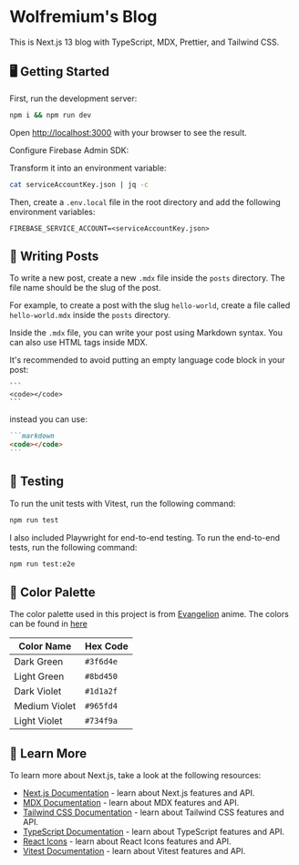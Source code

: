 # Wolfremium's Blog

This is Next.js 13 blog with TypeScript, MDX, Prettier, and Tailwind CSS.

## 🖥 Getting Started

First, run the development server:

```bash
npm i && npm run dev
```

Open [http://localhost:3000](http://localhost:3000) with your browser to see the
result.

Configure Firebase Admin SDK:

Transform it into an environment variable:
```sh
cat serviceAccountKey.json | jq -c
```

Then, create a `.env.local` file in the root directory and add the following
environment variables:

```env
FIREBASE_SERVICE_ACCOUNT=<serviceAccountKey.json>
```


## 📝 Writing Posts

To write a new post, create a new `.mdx` file inside the `posts` directory. The
file name should be the slug of the post.

For example, to create a post with the slug `hello-world`, create a file called
`hello-world.mdx` inside the `posts` directory.

Inside the `.mdx` file, you can write your post using Markdown syntax. You can
also use HTML tags inside MDX.

It's recommended to avoid putting an empty language code block in your post:

````text
```
<code></code>
```
````

instead you can use:

````markdown
```markdown
<code></code>
```
````

## 🧪 Testing

To run the unit tests with Vitest, run the following command:

```bash
npm run test
```

I also included Playwright for end-to-end testing. To run the end-to-end tests,
run the following command:

```bash
npm run test:e2e
```

## 🎨 Color Palette

The color palette used in this project is from
[Evangelion](https://es.wikipedia.org/wiki/Neon_Genesis_Evangelion) anime. The
colors can be found in [here](https://www.color-hex.com/color-palette/43957)

| Color Name    | Hex Code  |
| ------------- | --------- |
| Dark Green    | `#3f6d4e` |
| Light Green   | `#8bd450` |
| Dark Violet   | `#1d1a2f` |
| Medium Violet | `#965fd4` |
| Light Violet  | `#734f9a` |

## 📔 Learn More

To learn more about Next.js, take a look at the following resources:

- [Next.js Documentation](https://nextjs.org/docs) - learn about Next.js
  features and API.
- [MDX Documentation](https://mdxjs.com/) - learn about MDX features and API.
- [Tailwind CSS Documentation](https://tailwindcss.com/docs) - learn about
  Tailwind CSS features and API.
- [TypeScript Documentation](https://www.typescriptlang.org/docs/) - learn about
  TypeScript features and API.
- [React Icons](https://react-icons.github.io/react-icons/) - learn about React
  Icons features and API.
- [Vitest Documentation](https://vitest.netlify.app/) - learn about Vitest
  features and API.
